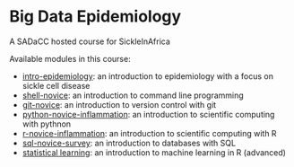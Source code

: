 Big Data Epidemiology
=====================

A SADaCC hosted course for SickleInAfrica

Available modules in this course:
* [intro-epidemiology](https://sickle-in-africa.github.io/bde.intro-epidemiology/): an introduction to epidemiology with a focus on sickle cell disease
* [shell-novice](https://sickle-in-africa.github.io/bde.shell-novice/): an introduction to command line programming
* [git-novice](https://sickle-in-africa.github.io/bde.git-novice/): an introduction to version control with git
* [python-novice-inflammation](https://sickle-in-africa.github.io/bde.python-novice-inflammation/): an introduction to scientific computing with pythnon
* [r-novice-inflammation](https://sickle-in-africa.github.io/bde.r-novice-inflammation/): an introduction to scientific computing with R
* [sql-novice-survey](https://sickle-in-africa.github.io/bde.sql-novice-survey/): an introduction to databases with SQL
* [statistical learning](https://www.statlearning.com/): an introduction to machine learning in R (advanced)
